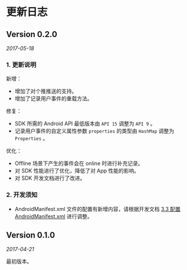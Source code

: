 # 更新日志

## Version 0.2.0

_2017-05-18_

### 1. 更新说明

新增：
- 增加了对个推推送的支持。
- 增加了记录用户事件的重载方法。

修复：
- SDK 所需的 Android API 最低版本由 `API 15` 调整为 `API 9` 。
- 记录用户事件的自定义属性参数 `properties` 的类型由 `HashMap` 调整为 `Properties` 。

优化：
- Offline 场景下产生的事件会在 online 时进行补充记录。
- 对 SDK 性能进行了优化，降低了对 App 性能的影响。
- 对 SDK 开发文档进行了改进。

### 2. 开发须知
- AndroidManifest.xml 文件的配置有新增内容，请根据开发文档 [3.3 配置 AndroidManifest.xml](https://github.com/xsio/DMHubSDK/blob/master/dmhubsdk-android/GUIDE.md#33-配置-androidmanifestxml) 进行调整。


## Version 0.1.0

_2017-04-21_

最初版本。
